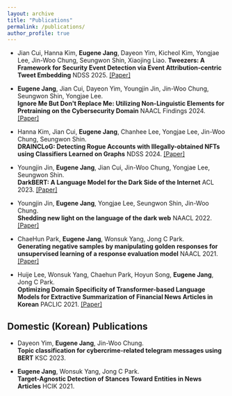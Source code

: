 ```yaml
---
layout: archive
title: "Publications"
permalink: /publications/
author_profile: true
---
```


- Jian Cui, Hanna Kim, __Eugene Jang__, Dayeon Yim, Kicheol Kim, Yongjae Lee, Jin-Woo Chung, Seungwon Shin, Xiaojing Liao.
**Tweezers: A Framework for Security Event Detection via Event Attribution-centric Tweet Embedding**
NDSS 2025.
[\[Paper\]](https://arxiv.org/abs/2409.08221)

- __Eugene Jang__, Jian Cui, Dayeon Yim, Youngjin Jin, Jin-Woo Chung, Seungwon Shin, Yongjae Lee.          
**Ignore Me But Don't Replace Me: Utilizing Non-Linguistic Elements for Pretraining on the Cybersecurity Domain**
NAACL Findings 2024.
[\[Paper\]](https://aclanthology.org/2024.findings-naacl.3/)

- Hanna Kim, Jian Cui, __Eugene Jang__, Chanhee Lee, Yongjae Lee, Jin-Woo Chung, Seungwon Shin.          
**DRAINCLoG: Detecting Rogue Accounts with Illegally-obtained NFTs using Classifiers Learned on Graphs**
NDSS 2024.
[\[Paper\]](https://arxiv.org/abs/2301.13577)

- Youngjin Jin, __Eugene Jang__, Jian Cui, Jin-Woo Chung, Yongjae Lee, Seungwon Shin.          
**DarkBERT: A Language Model for the Dark Side of the Internet**
ACL 2023.
[\[Paper\]](https://aclanthology.org/2023.acl-long.415)

- Youngjin Jin, __Eugene Jang__, Yongjae Lee, Seungwon Shin, Jin-Woo Chung.          
**Shedding new light on the language of the dark web**
NAACL 2022.
[\[Paper\]](https://aclanthology.org/2022.naacl-main.412/)

- ChaeHun Park, __Eugene Jang__, Wonsuk Yang, Jong C Park.          
**Generating negative samples by manipulating golden responses for unsupervised learning of a response evaluation model**
NAACL 2021.
[\[Paper\]](https://aclanthology.org/2021.naacl-main.120/)

- Huije Lee, Wonsuk Yang, Chaehun Park, Hoyun Song, __Eugene Jang__, Jong C Park.          
**Optimizing Domain Specificity of Transformer-based Language Models for Extractive Summarization of Financial News Articles in Korean**
PACLIC 2021.
[\[Paper\]](https://aclanthology.org/2021.naacl-main.120/)
   

## Domestic (Korean) Publications
- Dayeon Yim, __Eugene Jang__, Jin-Woo Chung.          
**Topic classification for cybercrime-related telegram messages using BERT**
KSC 2023.

- __Eugene Jang__, Wonsuk Yang, Jong C Park.          
**Target-Agnostic Detection of Stances Toward Entities in News Articles**
HCIK 2021.
